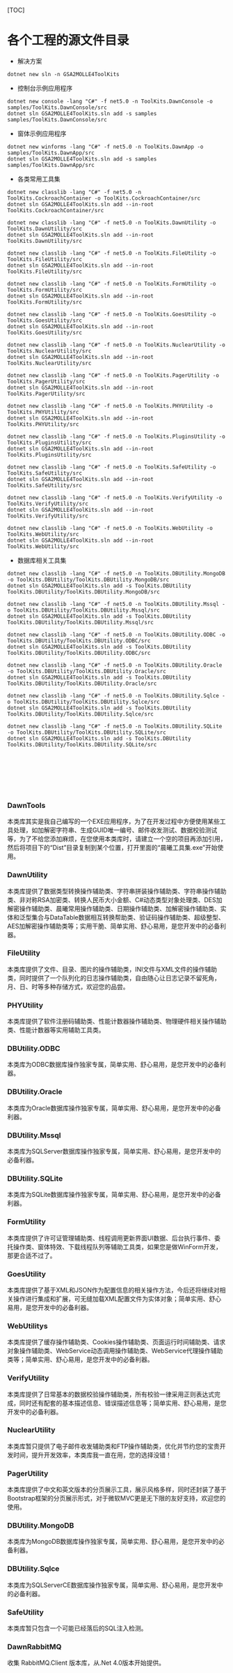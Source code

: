 [TOC]

# 各个工程的源文件目录

- 解决方案
```
dotnet new sln -n GSA2MOLLE4ToolKits
```

- 控制台示例应用程序
```
dotnet new console -lang "C#" -f net5.0 -n ToolKits.DawnConsole -o samples/ToolKits.DawnConsole/src
dotnet sln GSA2MOLLE4ToolKits.sln add -s samples samples/ToolKits.DawnConsole/src
```

- 窗体示例应用程序
```
dotnet new winforms -lang "C#" -f net5.0 -n ToolKits.DawnApp -o samples/ToolKits.DawnApp/src
dotnet sln GSA2MOLLE4ToolKits.sln add -s samples samples/ToolKits.DawnApp/src
```

- 各类常用工具集
```
dotnet new classlib -lang "C#" -f net5.0 -n ToolKits.CockroachContainer -o ToolKits.CockroachContainer/src
dotnet sln GSA2MOLLE4ToolKits.sln add --in-root ToolKits.CockroachContainer/src

dotnet new classlib -lang "C#" -f net5.0 -n ToolKits.DawnUtility -o ToolKits.DawnUtility/src
dotnet sln GSA2MOLLE4ToolKits.sln add --in-root ToolKits.DawnUtility/src

dotnet new classlib -lang "C#" -f net5.0 -n ToolKits.FileUtility -o ToolKits.FileUtility/src
dotnet sln GSA2MOLLE4ToolKits.sln add --in-root ToolKits.FileUtility/src

dotnet new classlib -lang "C#" -f net5.0 -n ToolKits.FormUtility -o ToolKits.FormUtility/src
dotnet sln GSA2MOLLE4ToolKits.sln add --in-root ToolKits.FormUtility/src

dotnet new classlib -lang "C#" -f net5.0 -n ToolKits.GoesUtility -o ToolKits.GoesUtility/src
dotnet sln GSA2MOLLE4ToolKits.sln add --in-root ToolKits.GoesUtility/src

dotnet new classlib -lang "C#" -f net5.0 -n ToolKits.NuclearUtility -o ToolKits.NuclearUtility/src
dotnet sln GSA2MOLLE4ToolKits.sln add --in-root ToolKits.NuclearUtility/src

dotnet new classlib -lang "C#" -f net5.0 -n ToolKits.PagerUtility -o ToolKits.PagerUtility/src
dotnet sln GSA2MOLLE4ToolKits.sln add --in-root ToolKits.PagerUtility/src

dotnet new classlib -lang "C#" -f net5.0 -n ToolKits.PHYUtility -o ToolKits.PHYUtility/src
dotnet sln GSA2MOLLE4ToolKits.sln add --in-root ToolKits.PHYUtility/src

dotnet new classlib -lang "C#" -f net5.0 -n ToolKits.PluginsUtility -o ToolKits.PluginsUtility/src
dotnet sln GSA2MOLLE4ToolKits.sln add --in-root ToolKits.PluginsUtility/src

dotnet new classlib -lang "C#" -f net5.0 -n ToolKits.SafeUtility -o ToolKits.SafeUtility/src
dotnet sln GSA2MOLLE4ToolKits.sln add --in-root ToolKits.SafeUtility/src

dotnet new classlib -lang "C#" -f net5.0 -n ToolKits.VerifyUtility -o ToolKits.VerifyUtility/src
dotnet sln GSA2MOLLE4ToolKits.sln add --in-root ToolKits.VerifyUtility/src

dotnet new classlib -lang "C#" -f net5.0 -n ToolKits.WebUtility -o ToolKits.WebUtility/src
dotnet sln GSA2MOLLE4ToolKits.sln add --in-root ToolKits.WebUtility/src
```

- 数据库相关工具集
```
dotnet new classlib -lang "C#" -f net5.0 -n ToolKits.DBUtility.MongoDB -o ToolKits.DBUtility/ToolKits.DBUtility.MongoDB/src
dotnet sln GSA2MOLLE4ToolKits.sln add -s ToolKits.DBUtility ToolKits.DBUtility/ToolKits.DBUtility.MongoDB/src

dotnet new classlib -lang "C#" -f net5.0 -n ToolKits.DBUtility.Mssql -o ToolKits.DBUtility/ToolKits.DBUtility.Mssql/src
dotnet sln GSA2MOLLE4ToolKits.sln add -s ToolKits.DBUtility ToolKits.DBUtility/ToolKits.DBUtility.Mssql/src

dotnet new classlib -lang "C#" -f net5.0 -n ToolKits.DBUtility.ODBC -o ToolKits.DBUtility/ToolKits.DBUtility.ODBC/src
dotnet sln GSA2MOLLE4ToolKits.sln add -s ToolKits.DBUtility ToolKits.DBUtility/ToolKits.DBUtility.ODBC/src

dotnet new classlib -lang "C#" -f net5.0 -n ToolKits.DBUtility.Oracle -o ToolKits.DBUtility/ToolKits.DBUtility.Oracle/src
dotnet sln GSA2MOLLE4ToolKits.sln add -s ToolKits.DBUtility ToolKits.DBUtility/ToolKits.DBUtility.Oracle/src

dotnet new classlib -lang "C#" -f net5.0 -n ToolKits.DBUtility.Sqlce -o ToolKits.DBUtility/ToolKits.DBUtility.Sqlce/src
dotnet sln GSA2MOLLE4ToolKits.sln add -s ToolKits.DBUtility ToolKits.DBUtility/ToolKits.DBUtility.Sqlce/src

dotnet new classlib -lang "C#" -f net5.0 -n ToolKits.DBUtility.SQLite -o ToolKits.DBUtility/ToolKits.DBUtility.SQLite/src
dotnet sln GSA2MOLLE4ToolKits.sln add -s ToolKits.DBUtility ToolKits.DBUtility/ToolKits.DBUtility.SQLite/src
```



<br /><br /><br /><br /><br />

### DawnTools

本类库其实是我自己编写的一个EXE应用程序，为了在开发过程中方便使用某些工具处理，如加解密字符串、生成GUID唯一编号、邮件收发测试、数据校验测试等，为了不给您添加麻烦，在您使用本类库时，请建立一个空的项目再添加引用，然后将项目下的“Dist”目录复制到某个位置，打开里面的“晨曦工具集.exe”开始使用。


### DawnUtility

本类库提供了数据类型转换操作辅助类、字符串拼装操作辅助类、字符串操作辅助类、非对称RSA加密类、转换人民币大小金额、C#动态类型对象处理类、DES加解密操作辅助类、晨曦常用操作辅助类、日期操作辅助类、加解密操作辅助类、实体和泛型集合与DataTable数据相互转换帮助类、验证码操作辅助类、超级整型、AES加解密操作辅助类等；实用干脆、简单实用、舒心易用，是您开发中的必备利器。


### FileUtility
本类库提供了文件、目录、图片的操作辅助类，INI文件与XML文件的操作辅助类，同时提供了一个队列化的日志操作辅助类，自由随心让日志记录不留死角，月、日、时等多种存储方式，欢迎您的品尝。


### PHYUtility

本类库提供了软件注册码辅助类、性能计数器操作辅助类、物理硬件相关操作辅助类、性能计数器等实用辅助工具类。


### DBUtility.ODBC

本类库为ODBC数据库操作独家专属，简单实用、舒心易用，是您开发中的必备利器。

### DBUtility.Oracle

本类库为Oracle数据库操作独家专属，简单实用、舒心易用，是您开发中的必备利器。


### DBUtility.Mssql

本类库为SQLServer数据库操作独家专属，简单实用、舒心易用，是您开发中的必备利器。


### DBUtility.SQLite

本类库为SQLite数据库操作独家专属，简单实用、舒心易用，是您开发中的必备利器。


### FormUtility

本类库提供了许可证管理辅助类、线程调用更新界面UI数据、后台执行事件、委托操作类、窗体特效、下载线程队列等辅助工具类，如果您是做WinForm开发，那更合适不过了。


### GoesUtility
本类库提供了基于XML和JSON作为配置信息的相关操作方法，今后还将继续对相关操作进行集成和扩展，可无缝加载XML配置文件为实体对象；简单实用、舒心易用，是您开发中的必备利器。


### WebUtilitys

本类库提供了缓存操作辅助类、Cookies操作辅助类、页面运行时间辅助类、请求对象操作辅助类、WebService动态调用操作辅助类、WebService代理操作辅助类等；简单实用、舒心易用，是您开发中的必备利器。


### VerifyUtility

本类库提供了日常基本的数据校验操作辅助类，所有校验一律采用正则表达式完成，同时还有配套的基本描述信息、错误描述信息等；简单实用、舒心易用，是您开发中的必备利器。


### NuclearUtility

本类库暂只提供了电子邮件收发辅助类和FTP操作辅助类，优化并节约您的宝贵开发时间，提升开发效率，本类库我一直在用，您的选择没错！


### PagerUtility

本类库提供了中文和英文版本的分页展示工具，展示风格多样，同时还封装了基于Bootstrap框架的分页展示形式，对于微软MVC更是无下限的友好支持，欢迎您的使用。


### DBUtility.MongoDB

本类库为MongoDB数据库操作独家专属，简单实用、舒心易用，是您开发中的必备利器。


### DBUtility.Sqlce

本类库为SQLServerCE数据库操作独家专属，简单实用、舒心易用，是您开发中的必备利器。


### SafeUtility

本类库暂只包含一个可能已经落后的SQL注入检测。


### DawnRabbitMQ

收集 RabbitMQ.Client 版本库，从.Net 4.0版本开始提供。
